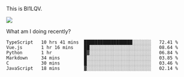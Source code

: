 This is BI1LQV.

<img src="https://metrics.lecoq.io/bi1lqv?template=classic&base.activity=0&base.community=0&base.repositories=0&base.metadata=0&isocalendar=1&base=header%2C%20activity%2C%20community%2C%20repositories%2C%20metadata&base.indepth=false&base.hireable=false&isocalendar=false&isocalendar.duration=full-year&config.timezone=Asia%2FShanghai">

What am I doing recently?

<!--START_SECTION:waka-->

```text
TypeScript   10 hrs 41 mins  ██████████████████░░░░░░░   72.41 %
Vue.js       1 hr 16 mins    ██░░░░░░░░░░░░░░░░░░░░░░░   08.64 %
Python       1 hr            █▓░░░░░░░░░░░░░░░░░░░░░░░   06.84 %
Markdown     34 mins         █░░░░░░░░░░░░░░░░░░░░░░░░   03.85 %
C            30 mins         █░░░░░░░░░░░░░░░░░░░░░░░░   03.46 %
JavaScript   18 mins         ▓░░░░░░░░░░░░░░░░░░░░░░░░   02.14 %
```

<!--END_SECTION:waka-->
